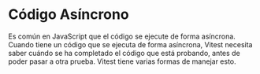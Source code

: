 # Código Asíncrono

Es común en JavaScript que el código se ejecute de forma asíncrona. Cuando tiene un código que se ejecuta de forma asíncrona, Vitest necesita saber cuándo se ha completado el código que está probando, antes de poder pasar a otra prueba. Vitest tiene varias formas de manejar esto.
